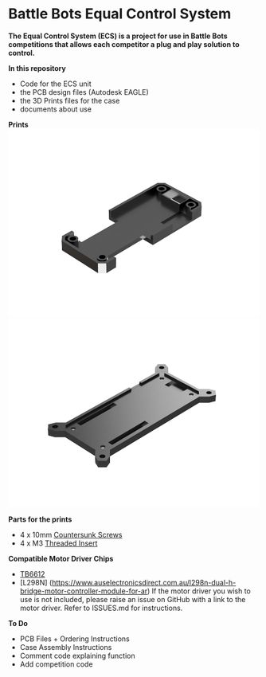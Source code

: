 # Battle Bots Equal Control System

**The Equal Control System (ECS) is a project for use in Battle Bots competitions that allows each competitor a plug and play solution to control.**

**In this repository**
- Code for the ECS unit
- the PCB design files (Autodesk EAGLE)
- the 3D Prints files for the case
- documents about use

**Prints**
![Top Piece](https://github.com/afb26/ECS/blob/main/img/top.png?raw=true)
![Bottom Piece](https://github.com/afb26/ECS/blob/main/img/bottom.png?raw=true)

**Parts for the prints**
- 4 x 10mm [Countersunk Screws](https://www.boltandnut.com.au/m3-x-0-50p-metric-coarse-plain-black-grade-12-9-countersunk-head-socket-2mm-key-screws)
- 4 x M3 [Threaded Insert](https://www.amazon.com.au/dp/B0B4248K76?psc=1&ref=ppx_yo2ov_dt_b_product_details)

**Compatible Motor Driver Chips**
- [TB6612](https://www.adafruit.com/product/2448)
- [L298N] (https://www.auselectronicsdirect.com.au/l298n-dual-h-bridge-motor-controller-module-for-ar)
If the motor driver you wish to use is not included, please raise an issue on GitHub with a link to the motor driver. Refer to ISSUES.md for instructions.

**To Do**
- PCB Files + Ordering Instructions
- Case Assembly Instructions
- Comment code explaining function
- Add competition code